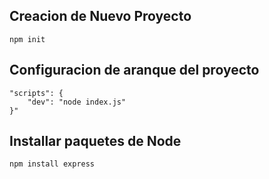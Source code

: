 ## Creacion de Nuevo Proyecto
```
npm init
```
## Configuracion de aranque del proyecto 
```
"scripts": {
    "dev": "node index.js"
}"

```

## Installar paquetes de Node

```
npm install express
```